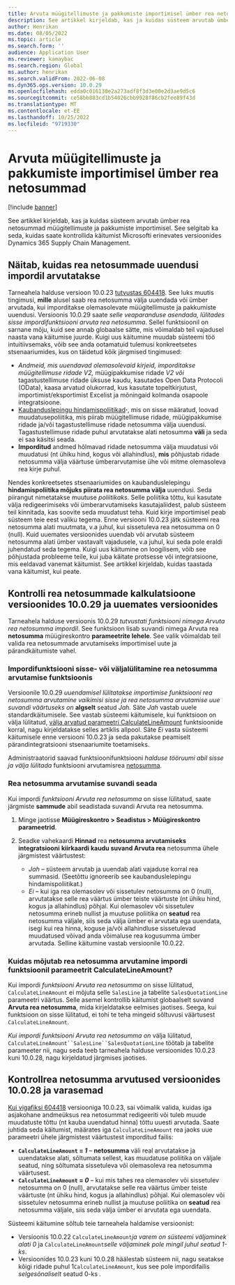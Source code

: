 ```yaml
---
title: Arvuta müügitellimuste ja pakkumiste importimisel ümber rea netosummad
description: See artikkel kirjeldab, kas ja kuidas süsteem arvutab ümber rea netosummad müügitellimuste ja pakkumiste importimisel. See selgitab ka seda, kuidas saate kontrollida käitumist Microsofti erinevates versioonides Dynamics 365 Supply Chain Management.
author: Henrikan
ms.date: 08/05/2022
ms.topic: article
ms.search.form: ''
audience: Application User
ms.reviewer: kamaybac
ms.search.region: Global
ms.author: henrikan
ms.search.validFrom: 2022-06-08
ms.dyn365.ops.version: 10.0.29
ms.openlocfilehash: edda0c016130e2a273adf8f3d3e00e2d3ae9d5c6
ms.sourcegitcommit: ce58bb883cd1b54026cbb9928f86cb2fee89f43d
ms.translationtype: MT
ms.contentlocale: et-EE
ms.lasthandoff: 10/25/2022
ms.locfileid: "9719330"
---
```

# <a name="recalculate-line-net-amounts-when-importing-sales-orders-and-quotations"></a>Arvuta müügitellimuste ja pakkumiste importimisel ümber rea netosummad

[!include [banner](../includes/banner.md)]

See artikkel kirjeldab, kas ja kuidas süsteem arvutab ümber rea netosummad müügitellimuste ja pakkumiste importimisel. See selgitab ka seda, kuidas saate kontrollida käitumist Microsofti erinevates versioonides Dynamics 365 Supply Chain Management.

## <a name="how-updates-to-net-line-amounts-are-calculated-on-import"></a>Näitab, kuidas rea netosummade uuendusi impordil arvutatakse

Tarneahela halduse versioon 10.0.23 [tutvustas 604418](https://fix.lcs.dynamics.com/issue/results/?q=604418). See luks muutis tingimusi, **mille** alusel saab rea netosumma välja uuendada või ümber arvutada, kui imporditakse olemasolevate müügitellimuste ja pakkumiste uuendusi. Versioonis 10.0.29 saate *selle veaparanduse asendada, lülitades sisse impordifunktsiooni arvuta rea netosumma*. Sellel funktsioonil on sarnane mõju, kuid see annab globaalse sätte, mis võimaldab teil vajadusel naasta vana käitumise juurde. Kuigi uus käitumine muudab süsteemi töö intuitiivsemaks, võib see anda ootamatuid tulemusi konkreetsetes stsenaariumides, kus on täidetud kõik järgmised tingimused:

- *Andmeid, mis uuendavad olemasolevaid kirjeid, imporditakse müügitellimuse ridade V2,* müügipakkumise ridade *V2* *või* tagastustellimuse ridade üksuse kaudu, kasutades Open Data Protocoli (OData), kaasa arvatud olukorrad, kus kasutate topeltkirjutust, importimist/eksportimist Excelist ja mõningaid kolmanda osapoole integratsioone.
- [Kaubanduslepingu hindamispoliitikad](/dynamicsax-2012/appuser-itpro/trade-agreement-evaluation-policies-white-paper)**·**, mis on sisse määratud, loovad muudatusepoliitika, mis piirab müügitellimuse ridade, müügipakkumise ridade ja/või tagastustellimuse ridade netosumma välja uuendusi. Tagastustellimuse ridade puhul arvutatakse alati netosumma **väli** ja seda ei saa käsitsi seada.
- **Imporditud** andmed hõlmavad ridade netosumma välja muudatusi või muudatusi (nt ühiku hind, kogus või allahindlus), **mis** põhjustab ridade netosumma välja väärtuse ümberarvutamise ühe või mitme olemasoleva rea kirje puhul.

Nendes konkreetsetes stsenaariumides on kaubanduslelepingu **hindamispoliitika mõjuks piirata rea netosumma välja** uuendusi. Seda piirangut nimetatakse muutuse *poliitikaks*. Selle poliitika tõttu, kui kasutate välja redigeerimiseks või ümberarvutamiseks kasutajaliidest, palub süsteem teil kinnitada, kas soovite seda muudatust teha. Kuid kirje importimisel peab süsteem teie eest valiku tegema. Enne versiooni 10.0.23 jätk süsteemi rea netosumma alati muutmata, v.a juhul, kui sissetuleva rea netosumma on 0 (null). Kuid uuemates versioonides uuendab või arvutab süsteem netosumma alati ümber vastavalt vajadusele, v.a juhul, kui seda pole eraldi juhendatud seda tegema. Kuigi uus käitumine on loogilisem, võib see põhjustada probleeme teile, kui juba käitate protsesse või integratsioone, mis eeldavad vanemat käitumist. See artikkel kirjeldab, kuidas taastada vana käitumist, kui peate.

## <a name="control-calculations-of-line-net-amounts-in-versions-10029-and-later"></a>Kontrolli rea netosummade kalkulatsioone versioonides 10.0.29 ja uuemates versioonides

Tarneahela halduse versioonis 10.0.29 *tutvustati funktsiooni nimega Arvuta rea netosumma impordil*. See funktsioon lisab suvandi nimega Arvuta rea **netosumma** müügireskontro **parameetrite lehele**. See valik võimaldab teil valida rea netosummade arvutamiseks importimisel uute ja pärandkäitumiste vahel.

### <a name="turn-the-calculate-line-net-amount-on-import-feature-on-or-off"></a>Impordifunktsiooni sisse- või väljalülitamine rea netosumma arvutamise funktsioonis

Versioonile 10.0.29 *uuendamisel lülitatakse importimise funktsiooni rea netosumma arvutamine vaikimisi sisse ja rea netosumma arvutamise uue suvandi väärtuseks on* **algselt** seatud *Jah.* Säte *Jah* vastab uuele standardkäitumisele. See vastab süsteemi käitumisele, kui funktsioon on välja lülitatud, [välja arvatud parameetri CalculateLineAmount](#CalculateLineAmount) funktsioonide korral, nagu kirjeldatakse selles artiklis allpool. Säte *Ei* vasta süsteemi käitumisele enne versiooni 10.0.23 ja seda pakutakse peamiselt pärandintegratsiooni stsenaariumite toetamiseks.

Administraatorid saavad funktsioonifunktsiooni *halduse tööruumi abil sisse ja välja lülitada* funktsiooni arvutamisrea [netosumma](../../fin-ops-core/fin-ops/get-started/feature-management/feature-management-overview.md).

### <a name="set-the-calculate-line-net-amount-option"></a>Rea netosumma arvutamise suvandi seada

Kui impordi *funktsiooni Arvuta rea netosumma* on sisse lülitatud, saate järgmiste **sammude** abil seadistada suvandi Arvuta rea netosumma.

1. Minge jaotisse **Müügireskontro \> Seadistus \> Müügireskontro parameetrid**.
1. Seadke vahekaardi **Hinnad** rea **netosumma arvutamiseks integratsiooni** **kiirkaardi kaudu suvand Arvuta rea** netosumma ühele järgmistest väärtustest:

    - *Jah* – süsteem arvutab ja uuendab alati vajaduse korral rea summasid. (Seetõttu ignoreerib see kaubanduslelepingu hindamispoliitikat.)
    - *Ei* – kui iga rea olemasolev või sissetulev netosumma on 0 (null), arvutatakse selle rea väärtus ümber teiste väärtuste (nt ühiku hind, kogus ja allahindlus) põhjal. Kui olemasolev või sissetulev netosumma erineb nullist ja muutuse poliitika on **seatud** rea netosumma väljale, siis seda välja ümber ei arvutata ega uuendata, isegi kui rea hinna, koguse ja/või allahindluse sissetulevad muudatused võivad anda võimaluse rea kogusumma ümber arvutada. Selline käitumine vastab versioonile 10.0.22.

### <a name="how-the-calculate-line-net-amount-on-import-feature-affects-the-calculatelineamount-parameter"></a><a name="CalculateLineAmount"></a> Kuidas mõjutab rea netosumma arvutamine impordi funktsioonil parameetrit CalculateLineAmount?

Kui impordi *funktsiooni Arvuta rea netosumma* on sisse lülitatud, `CalculateLineAmount` ei mõjuta selle `SalesLine` ja tabelite `SalesQuotationLine` parameetri väärtus. Selle asemel kontrollib käitumist globaalselt suvand **Arvuta rea netosumma**, mida kirjeldatakse eelmises jaotises. Seega, kui funktsioon on sisse lülitatud, ei tohi te teha mingeid sõltuvusi väärtusest `CalculateLineAmount`.

*Kui impordi funktsiooni Arvuta rea netosumma on* välja lülitatud, `CalculateLineAmount``SalesLine``SalesQuotationLine` töötab ja tabelite parameeter nii, nagu seda teeb tarneahela halduse versioonides 10.0.23 kuni 10.0.28, nagu kirjeldatud järgmises jaotises.

## <a name="control-line-net-amount-calculations-in-versions-10028-and-earlier"></a>Kontrollrea netosumma arvutused versioonides 10.0.28 ja varasemad

[Kui vigafiksi 604418](https://fix.lcs.dynamics.com/issue/results/?q=604418) versiooniga 10.0.23, sai võimalik valida, kuidas iga asjakohane andmeüksus rea netosummat redigeeriti või tuleb muude muudatuste tõttu (nt kauba uuendatud hinna) tõttu uuesti arvutada. Saate juhtida seda käitumist, määrates iga `CalculateLineAmount` rea jaoks uue parameetri ühele järgmistest väärtustest imporditud failis:

- **`CalculateLineAmount` = *1*** – **netosumma** väli real arvutatakse ja uuendatakse alati, sõltumata sellest, kas muudatuse poliitika on väljale seatud, ning sõltumata sissetuleva või olemasoleva rea netosumma väärtusest.
- **`CalculateLineAmount` = *0*** – kui mis tahes rea olemasolev või sissetulev netosumma on 0 (null), arvutatakse selle rea väärtus ümber teiste väärtuste (nt ühiku hind, kogus ja allahindlus) põhjal. Kui olemasolev või sissetulev netosumma erineb nullist ja muutuse poliitika on **seatud** rea netosumma väljale, siis seda välja ümber ei arvutata ega uuendata.  

Süsteemi käitumine sõltub teie tarneahela haldamise versioonist:

- Versioonis 10.0.22 `CalculateLineAmount`*ja varem on süsteemi väljaminek alati 0* ja `CalculateLineAmount`*selle väljaminek pole mingil juhul seatud 1-ks*.
- Versioonides 10.0.23 kuni 10.0.28 häälestab süsteem nii, nagu seatakse kõigi ridade puhul 1`CalculateLineAmount`, kus see pole impordifailis *selgesõnaliselt* seatud 0-ks *.*
